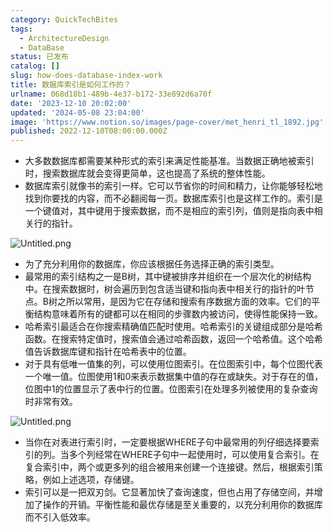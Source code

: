 ```yaml
---
category: QuickTechBites
tags:
  - ArchitectureDesign
  - DataBase
status: 已发布
catalog: []
slug: how-does-database-index-work
title: 数据库索引是如何工作的？
urlname: 068d18b1-489b-4e37-b172-33e892d6a70f
date: '2023-12-10 20:02:00'
updated: '2024-05-08 23:04:00'
image: 'https://www.notion.so/images/page-cover/met_henri_tl_1892.jpg'
published: 2022-12-10T08:00:00.000Z
---
```

- 大多数数据库都需要某种形式的索引来满足性能基准。当数据正确地被索引时，搜索数据库就会变得更简单，这也提高了系统的整体性能。
- 数据库索引就像书的索引一样。它可以节省你的时间和精力，让你能够轻松地找到你要找的内容，而不必翻阅每一页。数据库索引也是这样工作的。索引是一个键值对，其中键用于搜索数据，而不是相应的索引列，值则是指向表中相关行的指针。

![Untitled.png](https://prod-files-secure.s3.us-west-2.amazonaws.com/5d24fe63-e567-4804-86f9-9fdc62e13082/3e87f042-644d-48ab-9a58-227f3d930d71/Untitled.png?X-Amz-Algorithm=AWS4-HMAC-SHA256&X-Amz-Content-Sha256=UNSIGNED-PAYLOAD&X-Amz-Credential=ASIAZI2LB466WOUTKCUR%2F20250306%2Fus-west-2%2Fs3%2Faws4_request&X-Amz-Date=20250306T053931Z&X-Amz-Expires=3600&X-Amz-Security-Token=IQoJb3JpZ2luX2VjEN3%2F%2F%2F%2F%2F%2F%2F%2F%2F%2FwEaCXVzLXdlc3QtMiJIMEYCIQDgspqKArSedFDZTNo21CFW9AP%2BNz%2F9%2Fq6g449NhA7BVQIhAP93wCk5F0%2FABYDkWQtMdxv8mQEd5YrPcnaQeJ39g70mKv8DCCYQABoMNjM3NDIzMTgzODA1IgzoFUK1zT1rzwIoOIEq3APL1%2BDB00%2FSWGh1iizk8umlBwFMvu1C%2FFrwikdI8McW%2BpFEwXL1NPqeeh9QD%2F9w2mH8gvaW%2BKz%2BKb1QCgKA%2BgQT9QdncRrz2L1%2BTbwtnrOPcyE2gcXpVCWlDoZzqL8UofXN2hhvegM4Loo1sGhoQqELmCT%2BOcCLFUjHmAOvWxeV1vfVbXKauLv7XW5HMgdZwwLUbmJAROujXdtDRmrqNjH4Wn7ShJQGvZVqK8figfpKoSlRaDAqrkyTa1eV4X6pOrD6k3y%2BntirNJH3ho9FhV4PZxkg6oTinPMkpFiwZhVfXBV0U7C%2FphOdtX%2BzGNwp3MzJEEQ9MmmwLDNlm8RcA%2BQYPuffqrWDgxTvCOGxx4fDgNArkdNOlT9LRMSZf00xETJAeK5pCKHNbx%2BXCb91C07jFPmfARjHbVdcgtERpvjj7ccTcPorBii7r8VqPdLijpoczdV70KEi0hVm1KysRA621iPW202ohy0ea0%2BKKddZUkWWzKlwuq%2Bu2Vs6O%2FrelR6W5elrQWHEqhgl%2BhVS8kVIMMgFhvjJIULozIpSrBVzKrnxpjBUC3Gv%2BdCg5FH2EA8zi7rx%2F3ltBYMgxdqnJn%2FROwqL%2BXylK11uL2P1v3gzkjgXCNjkcwE5l%2BJ2%2BzD51qS%2BBjqkASroWFLBy5rOZN2B7PEL5W%2FaVb4mL0Yjv6Y%2Fu8B7ZmuNXwJKlbU3YxXueDBsnSvTPdyAjQd1HQ3wXVbluHN0BWoZFge%2BJlsCh7ThKxV0cgml5l0Ck0Ct3nYZ%2BOC8pYdz3DN7D9IV7%2B3b6pPDJY4hJoUsfvjgPBXfaKFSiwDotAkDu07TiH0e95OouJ9yPargjzShaeF8RWuipheNklSHjWXhiT2c&X-Amz-Signature=2dd800977ebc1d3e8ecc43c2c22a16a670138f90afeed952ea262af24ce13da3&X-Amz-SignedHeaders=host&x-id=GetObject)

- 为了充分利用你的数据库，你应该根据任务选择正确的索引类型。
- 最常用的索引结构之一是B树，其中键被排序并组织在一个层次化的树结构中。在搜索数据时，树会遍历到包含适当键和指向表中相关行的指针的叶节点。B树之所以常用，是因为它在存储和搜索有序数据方面的效率。它们的平衡结构意味着所有的键都可以在相同的步骤数内被访问，使得性能保持一致。
- 哈希索引最适合在你搜索精确值匹配时使用。哈希索引的关键组成部分是哈希函数。在搜索特定值时，搜索值会通过哈希函数，返回一个哈希值。这个哈希值告诉数据库键和指针在哈希表中的位置。
- 对于具有低唯一值集的列，可以使用位图索引。在位图索引中，每个位图代表一个唯一值。位图使用1和0来表示数据集中值的存在或缺失。对于存在的值，位图中1的位置显示了表中行的位置。位图索引在处理多列被使用的复杂查询时非常有效。

![Untitled.png](https://prod-files-secure.s3.us-west-2.amazonaws.com/5d24fe63-e567-4804-86f9-9fdc62e13082/25e88b4a-737d-484e-85cc-b7fe2444aa3c/Untitled.png?X-Amz-Algorithm=AWS4-HMAC-SHA256&X-Amz-Content-Sha256=UNSIGNED-PAYLOAD&X-Amz-Credential=ASIAZI2LB466WOUTKCUR%2F20250306%2Fus-west-2%2Fs3%2Faws4_request&X-Amz-Date=20250306T053931Z&X-Amz-Expires=3600&X-Amz-Security-Token=IQoJb3JpZ2luX2VjEN3%2F%2F%2F%2F%2F%2F%2F%2F%2F%2FwEaCXVzLXdlc3QtMiJIMEYCIQDgspqKArSedFDZTNo21CFW9AP%2BNz%2F9%2Fq6g449NhA7BVQIhAP93wCk5F0%2FABYDkWQtMdxv8mQEd5YrPcnaQeJ39g70mKv8DCCYQABoMNjM3NDIzMTgzODA1IgzoFUK1zT1rzwIoOIEq3APL1%2BDB00%2FSWGh1iizk8umlBwFMvu1C%2FFrwikdI8McW%2BpFEwXL1NPqeeh9QD%2F9w2mH8gvaW%2BKz%2BKb1QCgKA%2BgQT9QdncRrz2L1%2BTbwtnrOPcyE2gcXpVCWlDoZzqL8UofXN2hhvegM4Loo1sGhoQqELmCT%2BOcCLFUjHmAOvWxeV1vfVbXKauLv7XW5HMgdZwwLUbmJAROujXdtDRmrqNjH4Wn7ShJQGvZVqK8figfpKoSlRaDAqrkyTa1eV4X6pOrD6k3y%2BntirNJH3ho9FhV4PZxkg6oTinPMkpFiwZhVfXBV0U7C%2FphOdtX%2BzGNwp3MzJEEQ9MmmwLDNlm8RcA%2BQYPuffqrWDgxTvCOGxx4fDgNArkdNOlT9LRMSZf00xETJAeK5pCKHNbx%2BXCb91C07jFPmfARjHbVdcgtERpvjj7ccTcPorBii7r8VqPdLijpoczdV70KEi0hVm1KysRA621iPW202ohy0ea0%2BKKddZUkWWzKlwuq%2Bu2Vs6O%2FrelR6W5elrQWHEqhgl%2BhVS8kVIMMgFhvjJIULozIpSrBVzKrnxpjBUC3Gv%2BdCg5FH2EA8zi7rx%2F3ltBYMgxdqnJn%2FROwqL%2BXylK11uL2P1v3gzkjgXCNjkcwE5l%2BJ2%2BzD51qS%2BBjqkASroWFLBy5rOZN2B7PEL5W%2FaVb4mL0Yjv6Y%2Fu8B7ZmuNXwJKlbU3YxXueDBsnSvTPdyAjQd1HQ3wXVbluHN0BWoZFge%2BJlsCh7ThKxV0cgml5l0Ck0Ct3nYZ%2BOC8pYdz3DN7D9IV7%2B3b6pPDJY4hJoUsfvjgPBXfaKFSiwDotAkDu07TiH0e95OouJ9yPargjzShaeF8RWuipheNklSHjWXhiT2c&X-Amz-Signature=12f72d1264a7fc00aac10a5f77615463b5bed524555c94212ff1d3e65c5dde63&X-Amz-SignedHeaders=host&x-id=GetObject)

- 当你在对表进行索引时，一定要根据WHERE子句中最常用的列仔细选择要索引的列。当多个列经常在WHERE子句中一起使用时，可以使用复合索引。在复合索引中，两个或更多列的组合被用来创建一个连接键。然后，根据索引策略，例如上述选项，存储键。
- 索引可以是一把双刃剑。它显著加快了查询速度，但也占用了存储空间，并增加了操作的开销。平衡性能和最优存储是至关重要的，以充分利用你的数据库而不引入低效率。
